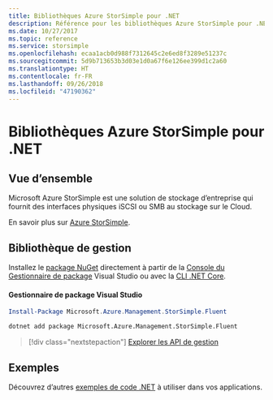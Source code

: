 ```yaml
---
title: Bibliothèques Azure StorSimple pour .NET
description: Référence pour les bibliothèques Azure StorSimple pour .NET
ms.date: 10/27/2017
ms.topic: reference
ms.service: storsimple
ms.openlocfilehash: ecaa1acb0d988f7312645c2e6ed8f3289e51237c
ms.sourcegitcommit: 5d9b713653b3d03e1d0a67f6e126ee399d1c2a60
ms.translationtype: HT
ms.contentlocale: fr-FR
ms.lasthandoff: 09/26/2018
ms.locfileid: "47190362"
---
```

# <a name="azure-storsimple-libraries-for-net"></a>Bibliothèques Azure StorSimple pour .NET

## <a name="overview"></a>Vue d’ensemble

Microsoft Azure StorSimple est une solution de stockage d’entreprise qui fournit des interfaces physiques iSCSI ou SMB au stockage sur le Cloud. 

En savoir plus sur [Azure StorSimple](/azure/storsimple/).    

## <a name="management-library"></a>Bibliothèque de gestion

Installez le [package NuGet](https://www.nuget.org/packages/Microsoft.Azure.Management.StorSimple.Fluent) directement à partir de la [Console du Gestionnaire de package][PackageManager] Visual Studio ou avec la [CLI .NET Core][DotNetCLI].

#### <a name="visual-studio-package-manager"></a>Gestionnaire de package Visual Studio

```powershell
Install-Package Microsoft.Azure.Management.StorSimple.Fluent
```

```bash
dotnet add package Microsoft.Azure.Management.StorSimple.Fluent
```

> [!div class="nextstepaction"]
> [Explorer les API de gestion](/dotnet/api/overview/azure/monitor/management)

## <a name="samples"></a>Exemples

Découvrez d’autres [exemples de code .NET](https://azure.microsoft.com/resources/samples/?platform=dotnet) à utiliser dans vos applications.

[PackageManager]: https://docs.microsoft.com/nuget/tools/package-manager-console
[DotNetCLI]: https://docs.microsoft.com/dotnet/core/tools/dotnet-add-package